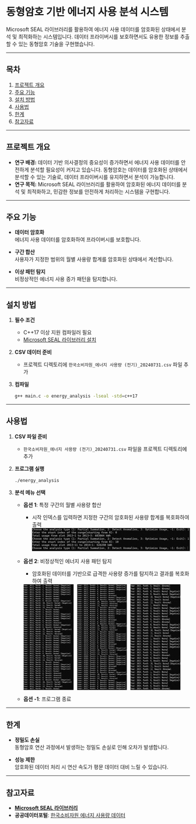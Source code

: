 
# 동형암호 기반 에너지 사용 분석 시스템

Microsoft SEAL 라이브러리를 활용하여 에너지 사용 데이터를 암호화된 상태에서 분석 및 최적화하는 시스템입니다. 데이터 프라이버시를 보호하면서도 유용한 정보를 추출할 수 있는 동형암호 기술을 구현했습니다.

---

## 목차

1. [프로젝트 개요](#프로젝트-개요)
2. [주요 기능](#주요-기능)
3. [설치 방법](#설치-방법)
4. [사용법](#사용법)
5. [한계](#한계)
6. [참고자료](#참고자료)

---

## 프로젝트 개요

- **연구 배경:** 데이터 기반 의사결정의 중요성이 증가하면서 에너지 사용 데이터를 안전하게 분석할 필요성이 커지고 있습니다. 동형암호는 데이터를 암호화된 상태에서 분석할 수 있는 기술로, 데이터 프라이버시를 유지하면서 분석이 가능합니다.
- **연구 목적:** Microsoft SEAL 라이브러리를 활용하여 암호화된 에너지 데이터를 분석 및 최적화하고, 민감한 정보를 안전하게 처리하는 시스템을 구현합니다.

---

## 주요 기능

- **데이터 암호화**  
  에너지 사용 데이터를 암호화하여 프라이버시를 보호합니다.

- **구간 합산**  
  사용자가 지정한 범위의 월별 사용량 합계를 암호화된 상태에서 계산합니다.

- **이상 패턴 탐지**  
  비정상적인 에너지 사용 증가 패턴을 탐지합니다.


---

## 설치 방법

1. **필수 조건**
    - C++17 이상 지원 컴파일러 필요
    - [Microsoft SEAL 라이브러리 설치](https://github.com/microsoft/SEAL)

2. **CSV 데이터 준비**
    - 프로젝트 디렉토리에 `한국소비자원_에너지 사용량 (전기)_20240731.csv` 파일 추가

3. **컴파일**
   ```bash
   g++ main.c -o energy_analysis -lseal -std=c++17

---

## 사용법

1. **CSV 파일 준비**
    - `한국소비자원_에너지 사용량 (전기)_20240731.csv` 파일을 프로젝트 디렉토리에 추가

2. **프로그램 실행**
   ```bash
   ./energy_analysis
   ```

3. **분석 메뉴 선택**
    - **옵션 1**: 특정 구간의 월별 사용량 합산
        - 시작 인덱스를 입력하면 지정한 구간의 암호화된 사용량 합계를 복호화하여 출력
      ![img.png](FHE/Image/img.png)
    - **옵션 2**: 비정상적인 에너지 사용 패턴 탐지
        - 암호화된 데이터를 기반으로 급격한 사용량 증가를 탐지하고 결과를 복호화하여 출력
      <div style="display: flex; gap: 10px;">
          <img src="FHE/Image/img_1.png" alt="이미지 1" width="30%">
          <img src="FHE/Image/img_2.png" alt="이미지 2" width="30%">
          <img src="FHE/Image/img_3.png" alt="이미지 3" width="30%">
        </div>
      
    - **옵션 -1**: 프로그램 종료

---

## 한계

- **정밀도 손실**  
  동형암호 연산 과정에서 발생하는 정밀도 손실로 인해 오차가 발생합니다.

- **성능 제한**  
  암호화된 데이터 처리 시 연산 속도가 평문 데이터 대비 느릴 수 있습니다.


---


## 참고자료

- **[Microsoft SEAL 라이브러리](https://github.com/microsoft/SEAL)**
- **공공데이터포털**: [한국소비자원 에너지 사용량 데이터](https://www.data.go.kr/data/15100589/fileData.do)

